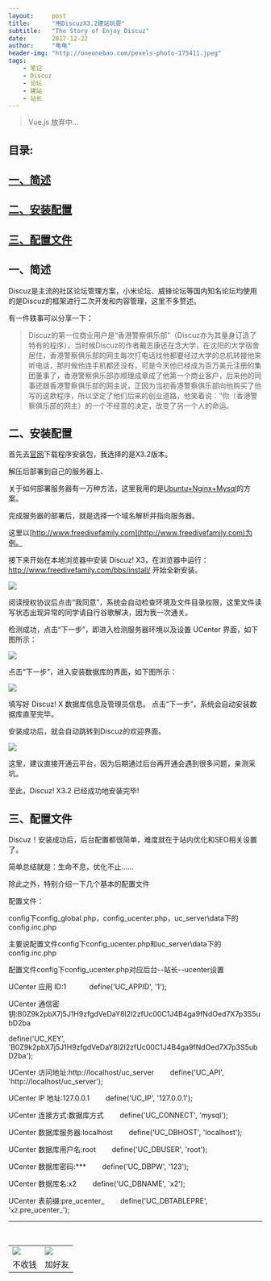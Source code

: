 ```yaml
---
layout:     post
title:      "用DiscuzX3.2建站玩耍"
subtitle:   "The Story of Enjoy Discuz"
date:       2017-12-22
author:     "龟龟"
header-img: "http://oneonebao.com/pexels-photo-175411.jpeg"
tags:
    - 笔记
    - Discuz
    - 论坛
    - 建站
    - 站长
---
```


>Vue.js 放弃中...



## **目录:**

## [一、简述](#0)

## [二、安装配置](#1)

## [三、配置文件](#2)


<p id="0"></p>

## 一、简述


Discuz是主流的社区论坛管理方案，小米论坛、威锋论坛等国内知名论坛均使用的是Discuz的框架进行二次开发和内容管理，这里不多赘述。

有一件轶事可以分享一下：

>Discuz的第一位商业用户是“香港警察俱乐部”（Discuz亦为其量身订造了特有的程序），当时候Discuz的作者戴志康还在念大学，在沈阳的大学宿舍居住，香港警察俱乐部的网主每次打电话找他都要经过大学的总机转接他来听电话，那时候他连手机都还没有，可是今天他已经成为百万美元注册的集团董事了，香港警察俱乐部亦顺理成章成了他第一个商业客户，后来他的同事还跟香港警察俱乐部的网主说，正因为当初香港警察俱乐部向他购买了他写的这款程序，所以坚定了他们后来的创业道路，他笑着说：“你（香港警察俱乐部的网主）的一个不经意的决定，改变了另一个人的命运。

<p id="1"></p>

## 二、安装配置


首先去[官网](http://www.discuz.net/forum-10-1.html)下载程序安装包，我选择的是X3.2版本。

解压后部署到自己的服务器上、

关于如何部署服务器有一万种方法，这里我用的是[Ubuntu+Nginx+Mysql](https://blog.izgq.net/archives/763/)的方案。

完成服务器的部署后，就是选择一个域名解析并指向服务器。

这里以[http://www.freedivefamily.com](http://www.freedivefamily.com)为例。

接下来开始在本地浏览器中安装 Discuz! X3，在浏览器中运行： http://www.freedivefamily.com/bbs/install/ 开始全新安装。


![](http://www.discuz.net/data/attachment/forum/201304/28/133039m7f83jye3fsqgf0q.gif.thumb.jpg)

阅读授权协议后点击“我同意”，系统会自动检查环境及文件目录权限，这里文件读写状态出现异常的同学请自行谷歌解决，因为我一次通关。

检测成功，点击“下一步”，即进入检测服务器环境以及设置 UCenter 界面，如下图所示：

![](http://www.discuz.net/data/attachment/forum/201304/28/133039wn8cihhf1fk8chnk.gif.thumb.jpg)

点击“下一步”，进入安装数据库的界面，如下图所示：

![](http://www.discuz.net/data/attachment/forum/201304/28/133040b7b3g7z7b7urg2bp.gif.thumb.jpg)

填写好 Discuz! X 数据库信息及管理员信息。
点击“下一步”，系统会自动安装数据库直至完毕。

安装成功后，就会自动跳转到Discuz的欢迎界面。

![](http://www.discuz.net/data/attachment/forum/201304/28/133041r7g9ux7geq557rx7.gif.thumb.jpg)

这里，建议直接开通云平台，因为后期通过后台再开通会遇到很多问题，亲测采坑。

至此，Discuz! X3.2 已经成功地安装完毕!

<p id="2"></p>

## 三、配置文件

Discuz！安装成功后，后台配置都很简单，难度就在于站内优化和SEO相关设置了。

简单总结就是：生命不息，优化不止……

除此之外，特别介绍一下几个基本的配置文件

配置文件：

config下config_global.php，config_ucenter.php，uc_server\data下的config.inc.php

主要说配置文件config下config_ucenter.php和uc_server\data下的config.inc.php

配置文件config下config_ucenter.php对应后台--站长--ucenter设置

UCenter 应用 ID:1 　　　define('UC_APPID', '1');

UCenter 通信密钥:B0Z9k2pbX7j5J1H9zfgdVeDaY8I2I2zfUc00C1J4B4ga9fNdOed7X7p3S5ubD2ba

define('UC_KEY', 'B0Z9k2pbX7j5J1H9zfgdVeDaY8I2I2zfUc00C1J4B4ga9fNdOed7X7p3S5ubD2ba');

UCenter 访问地址:http://localhost/uc_server 　　define('UC_API', 'http://localhost/uc_server');

UCenter IP 地址:127.0.0.1 　　define('UC_IP', '127.0.0.1');

UCenter 连接方式:数据库方式 　　define('UC_CONNECT', 'mysql');

UCenter 数据库服务器:localhost 　　define('UC_DBHOST', 'localhost');

UCenter 数据库用户名:root 　　define('UC_DBUSER', 'root');

UCenter 数据库密码:***　　 define('UC_DBPW', '123');

UCenter 数据库名:x2 　　define('UC_DBNAME', 'x2');

UCenter 表前缀:pre_ucenter_ 　　define('UC_DBTABLEPRE', '`x2`.pre_ucenter_');


----
<br />
<table border="0">
    <tr border="0">
        <td>
            <img src="http://oneonebao.com/0%20%2837%29.gif">
        </td>
        <td>
            <img src="http://oneonebao.com/1490924677.png">
        </td>
    </tr>
    <tr>
        <td style="text-align:center">
            <span>不收钱</span>
        </td>
        <td style="text-align:center">
            <span>加好友</span>
        </td>
    </tr>
</table>
